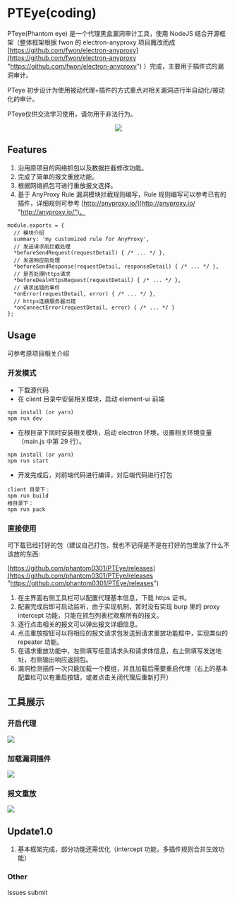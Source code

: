 # PTEye(coding) #

PTeye(Phantom eye) 是一个代理黑盒漏洞审计工具，使用 NodeJS 结合开源框架（整体框架根据 fwon 的 electron-anyproxy 项目魔改而成 [https://github.com/fwon/electron-anyproxy](https://github.com/fwon/electron-anyproxy "https://github.com/fwon/electron-anyproxy") ）完成，主要用于插件式的漏洞审计。

PTeye 初步设计为使用被动代理+插件的方式重点对相关漏洞进行半自动化/被动化的审计。

PTeye仅供交流学习使用，请勿用于非法行为。

<img src="http://phantom0301.cc/achiveimg/20170901103835.jpg" style="position: relative;left: 50%;transform: translate(-50%,0%);" />


## Features ##

1. 沿用原项目的网络抓包以及数据拦截修改功能。
2. 完成了简单的报文重放功能。
3. 根据网络抓包可进行重放报文选择。
4. 基于 AnyProxy Rule 漏洞模块拦截规则编写，Rule 规则编写可以参考已有的插件，详细规则可参考 [http://anyproxy.io/](http://anyproxy.io/ "http://anyproxy.io/")。

```
module.exports = {
  // 模块介绍
  summary: 'my customized rule for AnyProxy',
  // 发送请求前拦截处理
  *beforeSendRequest(requestDetail) { /* ... */ },
  // 发送响应前处理
  *beforeSendResponse(requestDetail, responseDetail) { /* ... */ },
  // 是否处理https请求
  *beforeDealHttpsRequest(requestDetail) { /* ... */ },
  // 请求出错的事件
  *onError(requestDetail, error) { /* ... */ },
  // https连接服务器出错
  *onConnectError(requestDetail, error) { /* ... */ }
};
```


## Usage ##

可参考原项目相关介绍

### 开发模式 ###

- 下载源代码
- 在 client 目录中安装相关模块，启动 element-ui 前端

``` 
npm install (or yarn)
npm run dev
```

- 在根目录下同时安装相关模块，启动 electron 环境，设置相关环境变量（main.js 中第 29 行）。

```
npm install (or yarn)
npm run start
```

- 开发完成后，对前端代码进行编译，对后端代码进行打包

```
client 目录下：
npm run build
根目录下：
npm run pack
```

### 直接使用 ###

可下载已经打好的包（建议自己打包，我也不记得是不是在打好的包里放了什么不该放的东西:

[https://github.com/phantom0301/PTEye/releases](https://github.com/phantom0301/PTEye/releases "https://github.com/phantom0301/PTEye/releases")

1. 在主界面右侧工具栏可以配置代理基本信息，下载 https 证书。
2. 配置完成后即可启动监听，由于实现机制，暂时没有实现 burp 里的 proxy intercept 功能，只能在抓包列表栏观察所有的报文。
3. 逐行点击相关的报文可以弹出报文详细信息。
4. 点击重放按钮可以将相应的报文请求包发送到请求重放功能框中，实现类似的 repeater 功能。
5. 在请求重放功能中，左侧填写任意请求头和请求体信息，右上侧填写发送地址，右侧输出响应返回包。
6. 漏洞检测插件一次只能加载一个模组，并且加载后需要重启代理（右上的基本配置栏可以有重启按钮，或者点击关闭代理后重新打开） 



## 工具展示 ##

### 开启代理 ###

![](https://github.com/phantom0301/PTEye/blob/master/img/1.PNG)

### 加载漏洞插件  ###

![](https://github.com/phantom0301/PTEye/blob/master/img/2.PNG)

### 报文重放 ###

![](https://github.com/phantom0301/PTEye/blob/master/img/3.PNG)


## Update1.0 ##

1. 基本框架完成，部分功能还需优化（intercept 功能，多插件规则合并生效功能）


### Other ###

Issues submit
